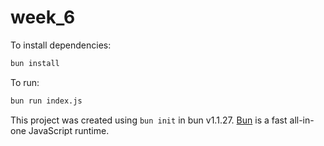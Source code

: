 # week_6

To install dependencies:

```bash
bun install
```

To run:

```bash
bun run index.js
```

This project was created using `bun init` in bun v1.1.27. [Bun](https://bun.sh) is a fast all-in-one JavaScript runtime.
